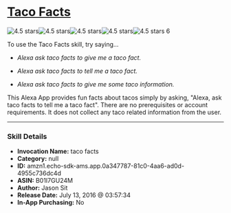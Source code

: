 # [Taco Facts](http://alexa.amazon.com/#skills/amzn1.echo-sdk-ams.app.0a347787-81c0-4aa6-ad0d-4955c736dc4d)
![4.5 stars](../../images/ic_star_black_18dp_1x.png)![4.5 stars](../../images/ic_star_black_18dp_1x.png)![4.5 stars](../../images/ic_star_black_18dp_1x.png)![4.5 stars](../../images/ic_star_black_18dp_1x.png)![4.5 stars](../../images/ic_star_half_black_18dp_1x.png) 6

To use the Taco Facts skill, try saying...

* *Alexa ask taco facts to give me a taco fact.*

* *Alexa ask taco facts to tell me a taco fact.*

* *Alexa ask taco facts to give me some taco information.*

This Alexa App provides fun facts about tacos simply by asking, "Alexa, ask taco facts to tell me a taco fact". There are no prerequisites or account requirements. It does not collect any taco related information from the user.

***

### Skill Details

* **Invocation Name:** taco facts
* **Category:** null
* **ID:** amzn1.echo-sdk-ams.app.0a347787-81c0-4aa6-ad0d-4955c736dc4d
* **ASIN:** B01I7GU24M
* **Author:** Jason Sit
* **Release Date:** July 13, 2016 @ 03:57:34
* **In-App Purchasing:** No
